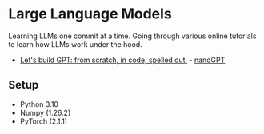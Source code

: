 # Large Language Models

Learning LLMs one commit at a time. Going through various online tutorials to learn
how LLMs work under the hood.

- [Let's build GPT: from scratch, in code, spelled out.](https://www.youtube.com/watch?v=kCc8FmEb1nY) - [nanoGPT](./nanoGPT)

## Setup

- Python 3.10
- Numpy (1.26.2)
- PyTorch (2.1.1)
